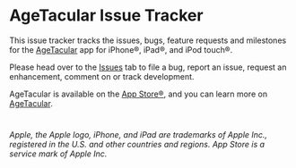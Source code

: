 # AgeTacular Issue Tracker

This issue tracker tracks the issues, bugs, feature requests and milestones for the [AgeTacular](http://cmh-apps.com/AgeTacular) app for iPhone®, iPad®, and iPod touch®.

Please head over to the [Issues](https://github.com/cmhgit/AgeTacular/issues) tab to file a bug, report an issue, request an enhancement, comment on or track development.

AgeTacular is available on the [App Store®](https://appsto.re/us/7FKOkb.i), and you can learn more on [AgeTacular](http://cmh-apps.com/AgeTacular).



# 
*Apple, the Apple logo, iPhone, and iPad are trademarks of Apple Inc., registered in the U.S. and other countries and regions. App Store is a service mark of Apple Inc.*
